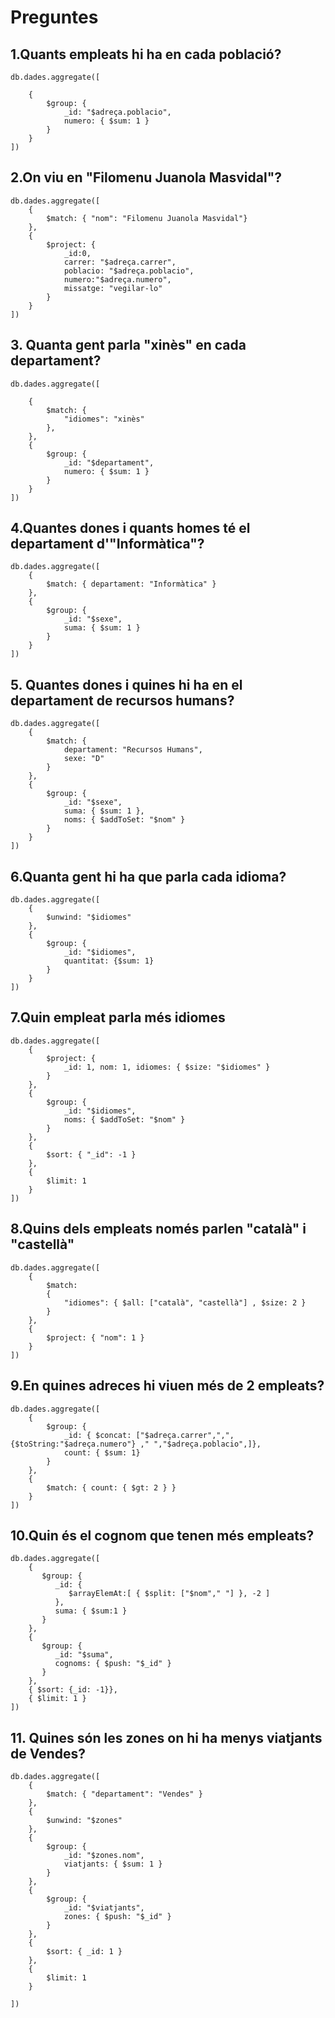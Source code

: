 # Preguntes

## 1.Quants empleats hi ha en cada població?

```
db.dades.aggregate([

    {
        $group: {
            _id: "$adreça.poblacio",
            numero: { $sum: 1 }
        }
    }
])
```

## 2.On viu en "Filomenu Juanola Masvidal"?

```
db.dades.aggregate([
    { 
        $match: { "nom": "Filomenu Juanola Masvidal"}
    },
    {
        $project: {
            _id:0,
            carrer: "$adreça.carrer",
            poblacio: "$adreça.poblacio",
            numero:"$adreça.numero",
            missatge: "vegilar-lo"
        }
    }
])
```

## 3. Quanta gent parla "xinès" en cada departament?

```
db.dades.aggregate([

    {
        $match: {
            "idiomes": "xinès"
        },
    },
    {
        $group: {
            _id: "$departament",
            numero: { $sum: 1 }
        }
    }
])
```

## 4.Quantes dones i quants homes té el departament d'"Informàtica"?

```
db.dades.aggregate([
    {
        $match: { departament: "Informàtica" }
    },
    {
        $group: {
            _id: "$sexe",
            suma: { $sum: 1 }
        }
    }
])
```

## 5. Quantes dones i quines  hi ha en el departament de recursos humans?

```
db.dades.aggregate([
    {
        $match: {
            departament: "Recursos Humans",
            sexe: "D"
        }
    },
    {
        $group: {
            _id: "$sexe",
            suma: { $sum: 1 },
            noms: { $addToSet: "$nom" }
        }
    }
])
```

## 6.Quanta gent hi ha que parla cada idioma?

```
db.dades.aggregate([
    {
        $unwind: "$idiomes"
    },
    {
        $group: {
            _id: "$idiomes",
            quantitat: {$sum: 1}
        }
    }
])
```

## 7.Quin empleat parla més idiomes

```
db.dades.aggregate([
    {
        $project: { 
            _id: 1, nom: 1, idiomes: { $size: "$idiomes" }
        }
    },
    {
        $group: {
            _id: "$idiomes",
            noms: { $addToSet: "$nom" }
        }
    },
    {
        $sort: { "_id": -1 }
    },
    {
        $limit: 1
    }
])
```

## 8.Quins dels empleats només parlen "català" i "castellà"

```
db.dades.aggregate([
    {
        $match: 
        {
            "idiomes": { $all: ["català", "castellà"] , $size: 2 }
        }
    },
    {
        $project: { "nom": 1 }
    }
])
```

## 9.En quines adreces hi viuen més de 2 empleats?

```
db.dades.aggregate([
    {
        $group: { 
            _id: { $concat: ["$adreça.carrer",",", {$toString:"$adreça.numero"} ," ","$adreça.poblacio",]}, 
            count: { $sum: 1} 
        } 
    },
    { 
        $match: { count: { $gt: 2 } }  
    }
])
```

## 10.Quin és el cognom que tenen més empleats?

```
db.dades.aggregate([
    { 
       $group: { 
          _id: { 
             $arrayElemAt:[ { $split: ["$nom"," "] }, -2 ]
          }, 
          suma: { $sum:1 }
       }
    },
    { 
       $group: { 
          _id: "$suma", 
          cognoms: { $push: "$_id" } 
       } 
    },
    { $sort: {_id: -1}},
    { $limit: 1 }
])
```

## 11. Quines són les zones on hi ha menys viatjants de Vendes?

```
db.dades.aggregate([
    {
        $match: { "departament": "Vendes" }
    },
    {
        $unwind: "$zones"
    },
    {
        $group: {
            _id: "$zones.nom",
            viatjants: { $sum: 1 }
        }
    },
    {
        $group: {
            _id: "$viatjants",
            zones: { $push: "$_id" }
        }
    },
    {
        $sort: { _id: 1 }
    },
    {
        $limit: 1
    }

])
```

